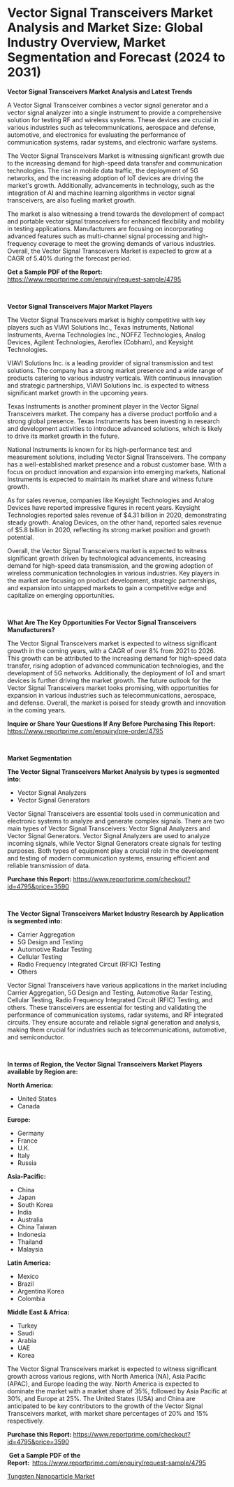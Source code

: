 <p><h1>Vector Signal Transceivers Market Analysis and Market Size: Global Industry Overview, Market Segmentation and Forecast (2024 to 2031)</h1></p><p><strong>Vector Signal Transceivers Market Analysis and Latest Trends</strong></p>
<p><p>A Vector Signal Transceiver combines a vector signal generator and a vector signal analyzer into a single instrument to provide a comprehensive solution for testing RF and wireless systems. These devices are crucial in various industries such as telecommunications, aerospace and defense, automotive, and electronics for evaluating the performance of communication systems, radar systems, and electronic warfare systems.</p><p>The Vector Signal Transceivers Market is witnessing significant growth due to the increasing demand for high-speed data transfer and communication technologies. The rise in mobile data traffic, the deployment of 5G networks, and the increasing adoption of IoT devices are driving the market's growth. Additionally, advancements in technology, such as the integration of AI and machine learning algorithms in vector signal transceivers, are also fueling market growth.</p><p>The market is also witnessing a trend towards the development of compact and portable vector signal transceivers for enhanced flexibility and mobility in testing applications. Manufacturers are focusing on incorporating advanced features such as multi-channel signal processing and high-frequency coverage to meet the growing demands of various industries. Overall, the Vector Signal Transceivers Market is expected to grow at a CAGR of 5.40% during the forecast period.</p></p>
<p><strong>Get a Sample PDF of the Report:&nbsp;</strong> <a href="https://www.reportprime.com/enquiry/request-sample/4795">https://www.reportprime.com/enquiry/request-sample/4795</a></p>
<p>&nbsp;</p>
<p><strong>Vector Signal Transceivers Major Market Players</strong></p>
<p><p>The Vector Signal Transceivers market is highly competitive with key players such as VIAVI Solutions Inc., Texas Instruments, National Instruments, Averna Technologies Inc., NOFFZ Technologies, Analog Devices, Agilent Technologies, Aeroflex (Cobham), and Keysight Technologies. </p><p>VIAVI Solutions Inc. is a leading provider of signal transmission and test solutions. The company has a strong market presence and a wide range of products catering to various industry verticals. With continuous innovation and strategic partnerships, VIAVI Solutions Inc. is expected to witness significant market growth in the upcoming years.</p><p>Texas Instruments is another prominent player in the Vector Signal Transceivers market. The company has a diverse product portfolio and a strong global presence. Texas Instruments has been investing in research and development activities to introduce advanced solutions, which is likely to drive its market growth in the future.</p><p>National Instruments is known for its high-performance test and measurement solutions, including Vector Signal Transceivers. The company has a well-established market presence and a robust customer base. With a focus on product innovation and expansion into emerging markets, National Instruments is expected to maintain its market share and witness future growth.</p><p>As for sales revenue, companies like Keysight Technologies and Analog Devices have reported impressive figures in recent years. Keysight Technologies reported sales revenue of $4.31 billion in 2020, demonstrating steady growth. Analog Devices, on the other hand, reported sales revenue of $5.8 billion in 2020, reflecting its strong market position and growth potential.</p><p>Overall, the Vector Signal Transceivers market is expected to witness significant growth driven by technological advancements, increasing demand for high-speed data transmission, and the growing adoption of wireless communication technologies in various industries. Key players in the market are focusing on product development, strategic partnerships, and expansion into untapped markets to gain a competitive edge and capitalize on emerging opportunities.</p></p>
<p>&nbsp;</p>
<p><strong>What Are The Key Opportunities For Vector Signal Transceivers Manufacturers?</strong></p>
<p><p>The Vector Signal Transceivers market is expected to witness significant growth in the coming years, with a CAGR of over 8% from 2021 to 2026. This growth can be attributed to the increasing demand for high-speed data transfer, rising adoption of advanced communication technologies, and the development of 5G networks. Additionally, the deployment of IoT and smart devices is further driving the market growth. The future outlook for the Vector Signal Transceivers market looks promising, with opportunities for expansion in various industries such as telecommunications, aerospace, and defense. Overall, the market is poised for steady growth and innovation in the coming years.</p></p>
<p><strong>Inquire or Share Your Questions If Any Before Purchasing This Report:</strong> <a href="https://www.reportprime.com/enquiry/pre-order/4795">https://www.reportprime.com/enquiry/pre-order/4795</a></p>
<p>&nbsp;</p>
<p><strong>Market Segmentation</strong></p>
<p><strong>The Vector Signal Transceivers Market Analysis by types is segmented into:</strong></p>
<p><ul><li>Vector Signal Analyzers</li><li>Vector Signal Generators</li></ul></p>
<p><p>Vector Signal Transceivers are essential tools used in communication and electronic systems to analyze and generate complex signals. There are two main types of Vector Signal Transceivers: Vector Signal Analyzers and Vector Signal Generators. Vector Signal Analyzers are used to analyze incoming signals, while Vector Signal Generators create signals for testing purposes. Both types of equipment play a crucial role in the development and testing of modern communication systems, ensuring efficient and reliable transmission of data.</p></p>
<p><strong>Purchase this Report:&nbsp;</strong><a href="https://www.reportprime.com/checkout?id=4795&price=3590">https://www.reportprime.com/checkout?id=4795&price=3590</a></p>
<p>&nbsp;</p>
<p><strong>The Vector Signal Transceivers Market Industry Research by Application is segmented into:</strong></p>
<p><ul><li>Carrier Aggregation</li><li>5G Design and Testing</li><li>Automotive Radar Testing</li><li>Cellular Testing</li><li>Radio Frequency Integrated Circuit (RFIC) Testing</li><li>Others</li></ul></p>
<p><p>Vector Signal Transceivers have various applications in the market including Carrier Aggregation, 5G Design and Testing, Automotive Radar Testing, Cellular Testing, Radio Frequency Integrated Circuit (RFIC) Testing, and others. These transceivers are essential for testing and validating the performance of communication systems, radar systems, and RF integrated circuits. They ensure accurate and reliable signal generation and analysis, making them crucial for industries such as telecommunications, automotive, and semiconductor.</p></p>
<p>&nbsp;</p>
<p><strong>In terms of Region, the Vector Signal Transceivers Market Players available by Region are:</strong></p>
<p>
    <p> <strong> North America: </strong>
        <ul>
            <li>United States</li>
            <li>Canada</li>
        </ul>
        </p> 
    <p> <strong> Europe: </strong>
        <ul>
            <li>Germany</li>
            <li>France</li>
            <li>U.K.</li>
            <li>Italy</li>
            <li>Russia</li>
        </ul>
        </p> 
    <p> <strong> Asia-Pacific: </strong>
        <ul>
            <li>China</li>
            <li>Japan</li>
            <li>South Korea</li>
            <li>India</li>
            <li>Australia</li>
            <li>China Taiwan</li>
            <li>Indonesia</li>
            <li>Thailand</li>
            <li>Malaysia</li>
        </ul>
        </p> 
    <p> <strong> Latin America: </strong>
        <ul>
            <li>Mexico</li>
            <li>Brazil</li>
            <li>Argentina Korea</li>
            <li>Colombia</li>
        </ul>
        </p> 
    <p> <strong> Middle East & Africa: </strong>
        <ul>
            <li>Turkey</li>
            <li>Saudi</li>
            <li>Arabia</li>
            <li>UAE</li>
            <li>Korea</li>
        </ul>
    </p>
    </p>
<p><p>The Vector Signal Transceivers market is expected to witness significant growth across various regions, with North America (NA), Asia Pacific (APAC), and Europe leading the way. North America is expected to dominate the market with a market share of 35%, followed by Asia Pacific at 30%, and Europe at 25%. The United States (USA) and China are anticipated to be key contributors to the growth of the Vector Signal Transceivers market, with market share percentages of 20% and 15% respectively.</p></p>
<p><strong>Purchase this Report: </strong><a href="https://www.reportprime.com/checkout?id=4795&price=3590">https://www.reportprime.com/checkout?id=4795&price=3590</a></p>
<p>&nbsp;<strong>Get a Sample PDF of the Report:&nbsp;&nbsp;</strong><a href="https://www.reportprime.com/enquiry/request-sample/4795">https://www.reportprime.com/enquiry/request-sample/4795</a></p>
<p><strong></strong></p>
<p><p><a href="https://glittery-fuchsia-86a.notion.site/Tungsten-Nanoparticle-Market-Analysis-Examines-its-Scope-on-Growth-Opportunities-and-Forecasted-Tre-79102370a8a549b0b4374a3ac7f2a47a">Tungsten Nanoparticle Market</a></p></p>